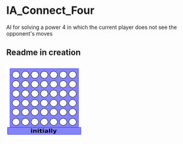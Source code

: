 # IA_Connect_Four
AI for solving a power 4 in which the current player does not see the opponent's moves

## Readme in creation

![Seen from player 1 on a game](/src/resources/drawing.gif "Seen from player 1 on a game")
